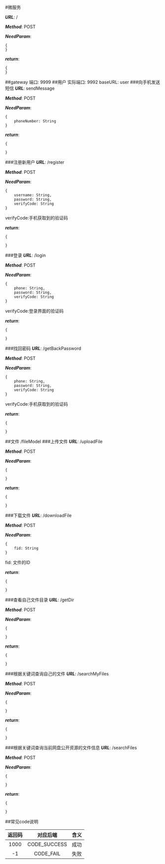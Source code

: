 #微服务


***URL***: /

***Method***: POST

***NeedParam***:
```
{
}
```
***return***:
```
{
}
```
##gateway  端口: 9999
##用户 实际端口: 9992  baseURL: user
###向手机发送短信
***URL***: sendMessage

***Method***: POST

***NeedParam***:
```
{
    phoneNumber: String
}
```
***return***:
```
{

}
```
###注册新用户
***URL***: /register

***Method***: POST

***NeedParam***:
```
{
    username: String,
    password: String,
    verifyCode: String
}
```
verifyCode:手机获取到的验证码

***return***:
```
{
    
}
```
###登录
***URL***: /login

***Method***: POST

***NeedParam***:
```
{
    phone: String,
    password: String,
    verifyCode: String
}
```
verifyCode:登录界面的验证码

***return***:
```
{
    
}
```
###找回密码
***URL***: /getBackPassword

***Method***: POST

***NeedParam***:
```
{
    phone: String,
    password: String,
    verifyCode: String
}
```
verifyCode:手机获取到的验证码

***return***:
```
{
    
}
```
##文件  /fileModel
###上传文件
***URL***: /uploadFile

***Method***: POST

***NeedParam***:
```
{

}
```

***return***:
```
{
    
}
```
###下载文件
***URL***: /downloadFile

***Method***: POST

***NeedParam***:
```
{
    fid: String
}
```
fid: 文件的ID

***return***:
```
{
    
}
```
###查看自己文件目录
***URL***: /getDir

***Method***: POST

***NeedParam***:
```
{
    
}
```

***return***:
```
{
    
}
```
###根据关键词查询自己的文件
***URL***: /searchMyFiles

***Method***: POST

***NeedParam***:
```
{

}
```

***return***:
```
{
    
}
```
###根据关键词查询当前网盘公开资源的文件信息
***URL***: /searchFiles

***Method***: POST

***NeedParam***:
```
{

}
```

***return***:
```
{
    
}
```

##常见code说明

| 返回码 | 对应后端 | 含义 |
| :----:  | :----: | :----: |
| 1000 | CODE_SUCCESS | 成功 |
| -1 | CODE_FAIL | 失败 |